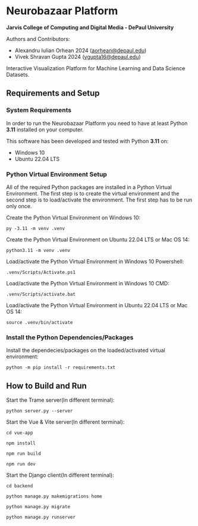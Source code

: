 # Neurobazaar Platform  
**Jarvis College of Computing and Digital Media - DePaul University**  

Authors and Contributors:
- Alexandru Iulian Orhean 2024 (aorhean@depaul.edu)  
- Vivek Shravan Gupta 2024 (vgupta16@depaul.edu)  

Interactive Visualization Platform for Machine Learning and Data Science Datasets.

## Requirements and Setup

### System Requirements

In order to run the Neurobazaar Platform you need to have at least Python **3.11** installed on your computer.

This software has been developed and tested with Python **3.11** on:
- Windows 10
- Ubuntu 22.04 LTS

### Python Virtual Environment Setup

All of the required Python packages are installed in a Python Virtual Environment. The first step is to create the virtual environment and the second step is to load/activate the environment. The first step has to be run only once.

Create the Python Virtual Environment on Windows 10:
```
py -3.11 -m venv .venv
```

Create the Python Virtual Environment on Ubuntu 22.04 LTS or Mac OS 14:  
```
python3.11 -m venv .venv  
```

Load/activate the Python Virtual Environment in Windows 10 Powershell:
```
.venv/Scripts/Activate.ps1
```

Load/activate the Python Virtual Environment in Windows 10 CMD:
```
.venv/Scripts/activate.bat
```

Load/activate the Python Virtual Environment in Ubuntu 22.04 LTS or Mac OS 14: 
```
source .venv/bin/activate
```

### Install the Python Dependencies/Packages

Install the dependecies/packages on the loaded/activated virtual environment:
```
python -m pip install -r requirements.txt
```

## How to Build and Run

Start the Trame server(In different terminal):
```
python server.py --server 
```

Start the Vue & Vite server(In different terminal):
```
cd vue-app

npm install

npm run build

npm run dev
```

Start the Django client(In different terminal):
```
cd backend   

python manage.py makemigrations home

python manage.py migrate

python manage.py runserver   
```
